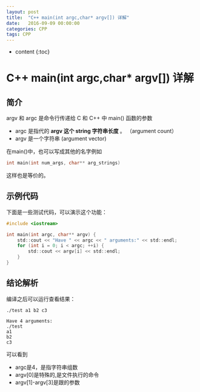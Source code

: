 ```yaml
---
layout: post
title:  "C++ main(int argc,char* argv[]) 详解"
date:   2016-09-09 00:00:00
categories: CPP
tags: CPP
---
```


* content
{:toc}



# C++ main(int argc,char* argv[]) 详解 

## 简介
argv 和 argc 是命令行传递给 C 和 C++ 中 main() 函数的参数

* argc 是指代的 **argv 这个 string 字符串长度** 。  （argument count）
* argv 是一个字符串  (argument vector)

在main()中，也可以写成其他的名字例如

```c
int main(int num_args, char** arg_strings) 
```

这样也是等价的。


## 示例代码

下面是一些测试代码，可以演示这个功能：

```c
#include <iostream>

int main(int argc, char** argv) {
    std::cout << "Have " << argc << " arguments:" << std::endl;
    for (int i = 0; i < argc; ++i) {
        std::cout << argv[i] << std::endl;
    }
}
```

## 结论解析

编译之后可以运行查看结果：

```
./test a1 b2 c3
	
Have 4 arguments:
./test
a1
b2
c3
```

可以看到

* argc是4，是指字符串组数
* argv[0]是特殊的,是文件执行的命令
* argv[1]-argv[3]是跟的参数
